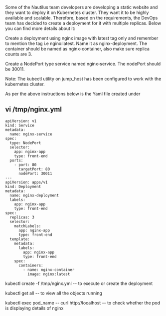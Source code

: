 Some of the Nautilus team developers are developing a static website and they want to deploy it on Kubernetes cluster. They want it to be highly available and scalable. 
Therefore, based on the requirements, the DevOps team has decided to create a deployment for it with multiple replicas. Below you can find more details about it:

Create a deployment using nginx image with latest tag only and remember to mention the tag i.e nginx:latest. Name it as nginx-deployment. 
The container should be named as nginx-container, also make sure replica counts are 3.

Create a NodePort type service named nginx-service. The nodePort should be 30011.

Note: The kubectl utility on jump_host has been configured to work with the kubernetes cluster.

As per the above instructions below is the Yaml file created under 

vi /tmp/nginx.yml
---


```
apiVersion: v1
kind: Service
metadata:
  name: nginx-service
spec:
  type: NodePort
  selector:
    app: nginx-app
    type: front-end
  ports:
    - port: 80
      targetPort: 80
      nodePort: 30011
---
apiVersion: apps/v1
kind: Deployment
metadata:
  name: nginx-deployment
  labels:
    app: nginx-app
    type: front-end
spec:
  replicas: 3
  selector:
    matchLabels:
      app: nginx-app
      type: front-end
  template:
    metadata:
      labels:
        app: nginx-app
        type: front-end
    spec:
      containers:
        - name: nginx-container
          image: nginx:latest
```
kubectl create -f /tmp/nginx.yml -- to execute or create the deployment

kubectl get all -- to view all the objects running

kubectl exec pod_name -- curl http://localhost -- to check whether the pod is displaying details of nginx
